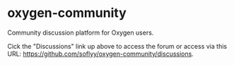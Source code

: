 # oxygen-community
Community discussion platform for Oxygen users.

Cick the "Discussions" link up above to access the forum or access via this URL: https://github.com/soflyy/oxygen-community/discussions.
